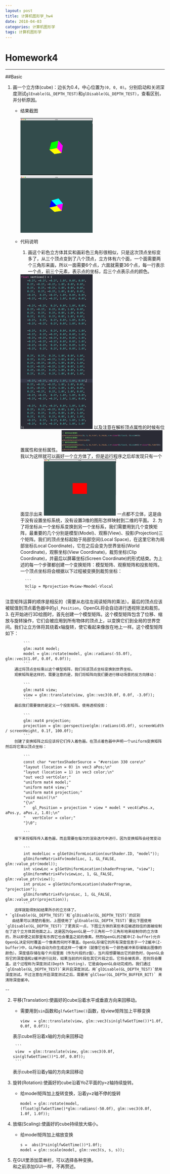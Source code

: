 ```yaml
---
layout: post
title: 计算机图形学_hw4
date: 2018-04-03
categories: 计算机图形学
tags: 计算机图形学
---
```


# Homework4
---
##Basic
1. 画一个立方体(cube)：边长为0.4，中心位置为`(0, 0, 0)`。分别启动和关闭深度测试`glEnable(GL_DEPTH_TEST)`和`glDisable(GL_DEPTH_TEST)`，查看区别，并分析原因。
	* 结果截图
	
		<img src="/img/CG-hw4-1.png" width = 50% height = 50%/>
		<img src="/img/CG-hw4-2.png" width = 50% height = 50%/>
		
	* 代码说明
		1. 画这个彩色立方体其实和画彩色三角形很相似，只是这次顶点坐标变多了，从三个顶点变到了八个顶点，立方体有六个面，一个面需要两个三角形来画，所以一面需要6个点，六面就需要36个点，每一行表示一个点，前三个元素，表示点的坐标，后三个点表示点的颜色。   
		<img src="/img/CG-hw4-3.png" width = 50% height = 50%/>   
		以及注意在解析顶点属性的时候有位置属性和坐标属性。    
		<img src="/img/CG-hw4-4.png" width = 70% height = 70%/>   
		我以为这样就可以画好一个立方体了，但是运行程序之后却发现只有一个面显示出来
		<img src="/img/CG-hw4-5.png" width = 50% height = 50%/>   
		一点都不立体，这是由于没有设置坐标系统，没有设置3维的图形怎样映射到二维的平面。    
		2. 为了将坐标从一个坐标系变换到另一个坐标系，我们需要用到几个变换矩阵，最重要的几个分别是模型(Model)、观察(View)、投影(Projection)三个矩阵。我们的顶点坐标起始于局部空间(Local Space)，在这里它称为局部坐标(Local Coordinate)，它在之后会变为世界坐标(World Coordinate)，观察坐标(View Coordinate)，裁剪坐标(Clip Coordinate)，并最后以屏幕坐标(Screen Coordinate)的形式结束。为上述的每一个步骤都创建一个变换矩阵：模型矩阵、观察矩阵和投影矩阵。一个顶点坐标将会根据以下过程被变换到裁剪坐标：
		
			```
			Vclip = Mprojection⋅Mview⋅Mmodel⋅Vlocal
			```
注意矩阵运算的顺序是相反的（需要从右往左阅读矩阵的乘法）。最后的顶点应该被赋值到顶点着色器中的`gl_Position`，OpenGL将会自动进行透视除法和裁剪。     
		3. 在开始进行3D绘图时，首先创建一个模型矩阵。这个模型矩阵包含了位移、缩放与旋转操作，它们会被应用到所有物体的顶点上，以变换它们到全局的世界空间。我们让立方体将其绕着x轴旋转，使它看起来像放在地上一样。这个模型矩阵如下：

			```
			glm::mat4 model;
			model = glm::rotate(model, glm::radians(-55.0f), glm::vec3(1.0f, 0.0f, 0.0f));
			```
		通过将顶点坐标乘以这个模型矩阵，我们将该顶点坐标变换到世界坐标。     
		观察矩阵是这样的，需要注意的是，我们将矩阵向我们要进行移动场景的反方向移动：
		
			```
			glm::mat4 view;
			view = glm::translate(view, glm::vec3(0.0f, 0.0f, -3.0f));
			```
		最后我们需要做的是定义一个投影矩阵。使用透视投影：
		
			```
			glm::mat4 projection;
			projection = glm::perspective(glm::radians(45.0f), screenWidth / screenHeight, 0.1f, 100.0f);
			```
		创建了变换矩阵之后应该将它们传入着色器。在顶点着色器中声明一个uniform变换矩阵然后将它乘以顶点坐标：
		
			```
			const char *vertexShaderSource = "#version 330 core\n"
			"layout (location = 0) in vec3 aPos;\n"
			"layout (location = 1) in vec3 color;\n"
			"out vec3 vertColor;"
			"uniform mat4 model;"
			"uniform mat4 view;"
			"uniform mat4 projection;"
			"void main()\n"
			"{\n"
			"   gl_Position = projection * view * model * vec4(aPos.x, aPos.y, aPos.z, 1.0);\n"
			"   vertColor = color;"
			"}\0";

			```
		接下来将矩阵传入着色器，而且需要在每次的渲染迭代中进行，因为变换矩阵会经常变动
		
			```
			int modelLoc = glGetUniformLocation(ourShader.ID, "model"));
			glUniformMatrix4fv(modelLoc, 1, GL_FALSE, glm::value_ptr(model));
			int viewLoc = glGetUniformLocation(shaderProgram, "view");
        	glUniformMatrix4fv(viewLoc, 1, GL_FALSE, glm::value_ptr(view));
        	int proLoc = glGetUniformLocation(shaderProgram, "projection");
        	glUniformMatrix4fv(proLoc, 1, GL_FALSE, glm::value_ptr(projection));
			```
		这样就能得到如结果所示的立方体了。
	* `glEnable(GL_DEPTH_TEST)`和`glDisable(GL_DEPTH_TEST)`的区别   
	   由结果可以清楚的看到，上图使用了`glEnable(GL_DEPTH_TEST)`要比下图使用`glDisable(GL_DEPTH_TEST)`了更真实一点，下图立方体的某些本应被遮挡住的面被绘制在了这个立方体其他面之上。这是因为OpenGL是一个三角形一个三角形地来绘制你的立方体的，所以即便之前那里有东西它也会覆盖之前的像素。然而OpenGL的Z缓冲(Z-buffer)允许OpenGL决定何时覆盖一个像素而何时不覆盖。OpenGL存储它的所有深度信息于一个Z缓冲(Z-buffer)中，GLFW会自动为你生成这样一个缓冲（就像它也有一个颜色缓冲来存储输出图像的颜色）。深度值存储在每个片段里面（作为片段的z值），当片段想要输出它的颜色时，OpenGL会将它的深度值和z缓冲进行比较，如果当前的片段在其它片段之后，它将会被丢弃，否则将会覆盖。这个过程称为深度测试(Depth Testing)，它是由OpenGL自动完成的。我们通过`glEnable(GL_DEPTH_TEST)`来开启深度测试。用`glDisable(GL_DEPTH_TEST)`禁用深度测试。不过注意在开启深度测试之后，需要用`glClear(GL_DEPTH_BUFFER_BIT)` 来清除深度缓冲。
	   
  --

2. 平移(Translation):使画好的cube沿着水平或垂直方向来回移动。   
   * 需要用到`sin`函数和`glfwGetTime()`函数，给view矩阵加上平移变换
   
   		```
   		view  = glm::translate(view, glm::vec3(sin(glfwGetTime())*1.0f, 0.0f, 0.0f));
   		```
   表示cube将沿着x轴的方向来回移动
   
   		```
   		view  = glm::translate(view, glm::vec3(0.0f, sin(glfwGetTime())*1.0f, 0.0f));
   		```
   表示cube将沿着y轴的方向来回移动
3. 旋转(Rotation):使画好的cube沿着YoZ平面的y=z轴持续旋转。   
   * 给model矩阵加上旋转变换，沿着y=z轴不停的旋转
   
   		```
		model = glm::rotate(model, (float)glfwGetTime()*glm::radians(-50.0f), glm::vec3(0.0f, 1.0f, 1.0f));
		```
4. 放缩(Scaling):使画好的cube持续放大缩小。     
   * 给model矩阵加上缩放变换
   
   		```
   		s =  abs(3*sin(glfwGetTime())*1.0f);
   		model = glm::scale(model, glm::vec3(s, s, s));
   		```
5. 在GUI里添加菜单栏，可以选择各种变换。     
   和之前添加GUI一样，不再赘述。

	
